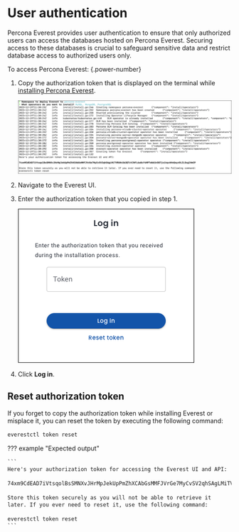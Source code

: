 # User authentication

Percona Everest provides user authentication to ensure that only authorized users can access the databases hosted on Percona Everest. Securing access to these databases is crucial to safeguard sensitive data and restrict database access to authorized users only. 

To access Percona Everest:
{.power-number}

1. Copy the authorization token that is displayed on the terminal while [installing Percona Everest](../install/installEverest.md).

    ![!image](../images/everest_user-auth-token.png)

2. Navigate to the Everest UI.

3. Enter the authorization token that you copied in step 1.

    ![!image](../images/everest_user-auth-login.png)


4. Click **Log in**.


## Reset authorization token

If you forget to copy the authorization token while installing Everest or misplace it, you can reset the token by executing the following command:

```sh
everestctl token reset
```

??? example "Expected output"

    ```
    Here's your authorization token for accessing the Everest UI and API:

    74xm9CdEAD7iVtsqolBsSMNXvJHrMpJekUpPmZhXCAbGsMMFJVrGe7MyCvSV2qhSAgLMiTVRUKn363QTzVJNFL6a8cY4MPTwbb3rO87joikqvAHnQeyrDLZLSsglHmCP

    Store this token securely as you will not be able to retrieve it later. If you ever need to reset it, use the following command:

    everestctl token reset
    ```







